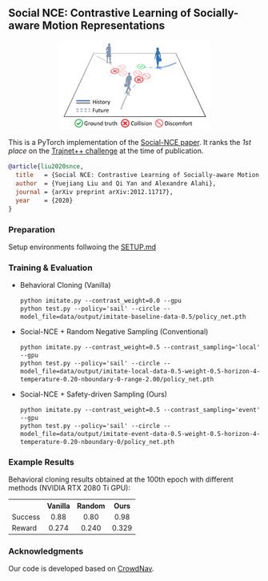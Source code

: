 ## Social NCE: Contrastive Learning of Socially-aware Motion Representations

<p align="center">
  <img src="docs/illustration.png" width="300">
</p>

This is a PyTorch implementation of the [Social-NCE paper](https://arxiv.org/abs/2012.11717). It ranks the *1st place* on the [Trajnet++ challenge](https://www.aicrowd.com/challenges/trajnet-a-trajectory-forecasting-challenge/leaderboards) at the time of publication.

```bibtex
@article{liu2020snce,
  title   = {Social NCE: Contrastive Learning of Socially-aware Motion Representations},
  author  = {Yuejiang Liu and Qi Yan and Alexandre Alahi},
  journal = {arXiv preprint arXiv:2012.11717},
  year    = {2020}
}
```

<!-- > Learning socially-aware motion representations is at the core of recent advances in human trajectory forecasting and robot navigation in crowded spaces. Yet existing methods often struggle to generalize to challenging scenarios. In this work, we propose to address this issue via contrastive learning: (i) we introduce a social contrastive loss that encourages the encoded motion representation to preserve sufficient information for distinguishing a positive future event from a set of negative ones, (ii) we explicitly draw these negative samples based on our domain knowledge about socially unfavorable scenarios in the multi-agent context. Experimental results show that the proposed method consistently boosts the performance of previous trajectory forecasting, behavioral cloning, and reinforcement learning algorithms in various settings.  -->

### Preparation

Setup environments follwoing the [SETUP.md](docs/SETUP.md)

### Training & Evaluation

* Behavioral Cloning (Vanilla)
  ```
  python imitate.py --contrast_weight=0.0 --gpu
  python test.py --policy='sail' --circle --model_file=data/output/imitate-baseline-data-0.5/policy_net.pth
  ```
* Social-NCE + Random Negative Sampling (Conventional)
  ```
  python imitate.py --contrast_weight=0.5 --contrast_sampling='local' --gpu
  python test.py --policy='sail' --circle --model_file=data/output/imitate-local-data-0.5-weight-0.5-horizon-4-temperature-0.20-nboundary-0-range-2.00/policy_net.pth
  ```
* Social-NCE + Safety-driven Sampling (Ours)
  ```
  python imitate.py --contrast_weight=0.5 --contrast_sampling='event' --gpu
  python test.py --policy='sail' --circle --model_file=data/output/imitate-event-data-0.5-weight-0.5-horizon-4-temperature-0.20-nboundary-0/policy_net.pth
  ```

### Example Results

Behavioral cloning results obtained at the 100th epoch with different methods (NVIDIA RTX 2080 Ti GPU):
<table><tbody>
<!-- START TABLE -->
<!-- TABLE HEADER -->
<th valign="bottom"></th>
<th valign="bottom">Vanilla</th>
<th valign="bottom">Random</th>
<th valign="bottom">Ours</th>
<!-- TABLE BODY -->
<tr><td align="left">Success</td>
<td align="center">0.88</td>
<td align="center">0.80</td>
<td align="center">0.98</td>
<tr><td align="left">Reward</td>
<td align="center">0.274</td>
<td align="center">0.240</td>
<td align="center">0.329</td>
</tr>
</tbody></table>

### Acknowledgments

Our code is developed based on [CrowdNav](https://github.com/vita-epfl/CrowdNav). 
